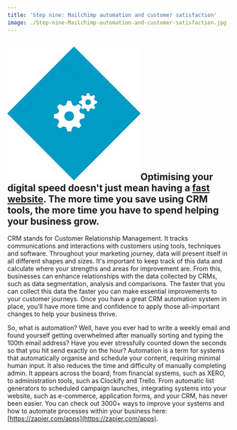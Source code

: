 ```yaml
---
title: 'Step nine: Mailchimp automation and customer satisfaction'
image: ./Step-nine-Mailchimp-automation-and-customer-satisfaction.jpg
---
```


## ![](images/icon-step9-1.jpg)**Optimising your digital speed doesn't just mean having a [fast website](https://ebp-copy.eblue-hosting.co.uk/blog/mobile-friendly-website-design-a-responsive-website-for-all-devices/). The more time you save using CRM tools, the more time you have to spend helping your business grow.**

CRM stands for Customer Relationship Management. It tracks communications and interactions with customers using tools, techniques and software. Throughout your marketing journey, data will present itself in all different shapes and sizes. It's important to keep track of this data and calculate where your strengths and areas for improvement are. From this, businesses can enhance relationships with the data collected by CRMs, such as data segmentation, analysis and comparisons. The faster that you can collect this data the faster you can make essential improvements to your customer journeys. Once you have a great CRM automation system in place, you'll have more time and confidence to apply those all-important changes to help your business thrive.

So, what is automation? Well, have you ever had to write a weekly email and found yourself getting overwhelmed after manually sorting and typing the 100th email address? Have you ever stressfully counted down the seconds so that you hit send exactly on the hour? Automation is a term for systems that automatically organise and schedule your content, requiring minimal human input. It also reduces the time and difficulty of manually completing admin. It appears across the board, from financial systems, such as XERO, to administration tools, such as Clockify and Trello. From automatic list generators to scheduled campaign launches, integrating systems into your website, such as e-commerce, application forms, and your CRM, has never been easier. You can check out 3000+ ways to improve your systems and how to automate processes within your business here: [https://zapier.com/apps](https://zapier.com/apps).
